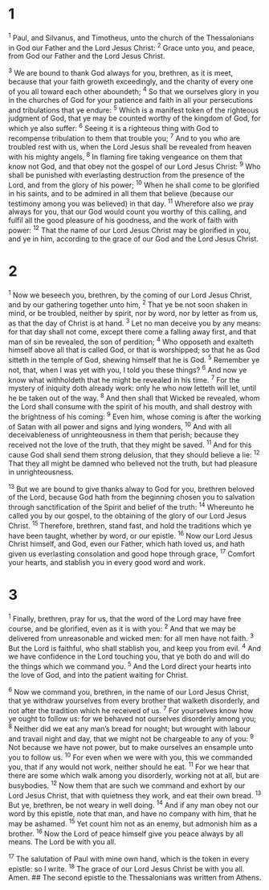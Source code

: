 # 1 
<sup>1</sup> Paul, and Silvanus, and Timotheus, unto the church of the Thessalonians in God our Father and the Lord Jesus Christ: <sup>2</sup> Grace unto you, and peace, from God our Father and the Lord Jesus Christ. 

<sup>3</sup> We are bound to thank God always for you, brethren, as it is meet, because that your faith groweth exceedingly, and the charity of every one of you all toward each other aboundeth; <sup>4</sup> So that we ourselves glory in you in the churches of God for your patience and faith in all your persecutions and tribulations that ye endure: <sup>5</sup> Which is a manifest token of the righteous judgment of God, that ye may be counted worthy of the kingdom of God, for which ye also suffer: <sup>6</sup> Seeing it is a righteous thing with God to recompense tribulation to them that trouble you; <sup>7</sup> And to you who are troubled rest with us, when the Lord Jesus shall be revealed from heaven with his mighty angels, <sup>8</sup> In flaming fire taking vengeance on them that know not God, and that obey not the gospel of our Lord Jesus Christ: <sup>9</sup> Who shall be punished with everlasting destruction from the presence of the Lord, and from the glory of his power; <sup>10</sup> When he shall come to be glorified in his saints, and to be admired in all them that believe (because our testimony among you was believed) in that day. <sup>11</sup> Wherefore also we pray always for you, that our God would count you worthy of this calling, and fulfil all the good pleasure of his goodness, and the work of faith with power: <sup>12</sup> That the name of our Lord Jesus Christ may be glorified in you, and ye in him, according to the grace of our God and the Lord Jesus Christ. 

# 2 
<sup>1</sup> Now we beseech you, brethren, by the coming of our Lord Jesus Christ, and by our gathering together unto him, <sup>2</sup> That ye be not soon shaken in mind, or be troubled, neither by spirit, nor by word, nor by letter as from us, as that the day of Christ is at hand. <sup>3</sup> Let no man deceive you by any means: for that day shall not come, except there come a falling away first, and that man of sin be revealed, the son of perdition; <sup>4</sup> Who opposeth and exalteth himself above all that is called God, or that is worshipped; so that he as God sitteth in the temple of God, shewing himself that he is God. <sup>5</sup> Remember ye not, that, when I was yet with you, I told you these things? <sup>6</sup> And now ye know what withholdeth that he might be revealed in his time. <sup>7</sup> For the mystery of iniquity doth already work: only he who now letteth will let, until he be taken out of the way. <sup>8</sup> And then shall that Wicked be revealed, whom the Lord shall consume with the spirit of his mouth, and shall destroy with the brightness of his coming: <sup>9</sup> Even him, whose coming is after the working of Satan with all power and signs and lying wonders, <sup>10</sup> And with all deceivableness of unrighteousness in them that perish; because they received not the love of the truth, that they might be saved. <sup>11</sup> And for this cause God shall send them strong delusion, that they should believe a lie: <sup>12</sup> That they all might be damned who believed not the truth, but had pleasure in unrighteousness. 

<sup>13</sup> But we are bound to give thanks alway to God for you, brethren beloved of the Lord, because God hath from the beginning chosen you to salvation through sanctification of the Spirit and belief of the truth: <sup>14</sup> Whereunto he called you by our gospel, to the obtaining of the glory of our Lord Jesus Christ. <sup>15</sup> Therefore, brethren, stand fast, and hold the traditions which ye have been taught, whether by word, or our epistle. <sup>16</sup> Now our Lord Jesus Christ himself, and God, even our Father, which hath loved us, and hath given us everlasting consolation and good hope through grace, <sup>17</sup> Comfort your hearts, and stablish you in every good word and work. 

# 3 
<sup>1</sup> Finally, brethren, pray for us, that the word of the Lord may have free course, and be glorified, even as it is with you: <sup>2</sup> And that we may be delivered from unreasonable and wicked men: for all men have not faith. <sup>3</sup> But the Lord is faithful, who shall stablish you, and keep you from evil. <sup>4</sup> And we have confidence in the Lord touching you, that ye both do and will do the things which we command you. <sup>5</sup> And the Lord direct your hearts into the love of God, and into the patient waiting for Christ. 

<sup>6</sup> Now we command you, brethren, in the name of our Lord Jesus Christ, that ye withdraw yourselves from every brother that walketh disorderly, and not after the tradition which he received of us. <sup>7</sup> For yourselves know how ye ought to follow us: for we behaved not ourselves disorderly among you; <sup>8</sup> Neither did we eat any man’s bread for nought; but wrought with labour and travail night and day, that we might not be chargeable to any of you: <sup>9</sup> Not because we have not power, but to make ourselves an ensample unto you to follow us. <sup>10</sup> For even when we were with you, this we commanded you, that if any would not work, neither should he eat. <sup>11</sup> For we hear that there are some which walk among you disorderly, working not at all, but are busybodies. <sup>12</sup> Now them that are such we command and exhort by our Lord Jesus Christ, that with quietness they work, and eat their own bread. <sup>13</sup> But ye, brethren, be not weary in well doing. <sup>14</sup> And if any man obey not our word by this epistle, note that man, and have no company with him, that he may be ashamed. <sup>15</sup> Yet count him not as an enemy, but admonish him as a brother. <sup>16</sup> Now the Lord of peace himself give you peace always by all means. The Lord be with you all. 

<sup>17</sup> The salutation of Paul with mine own hand, which is the token in every epistle: so I write. <sup>18</sup> The grace of our Lord Jesus Christ be with you all. Amen. ## The second
epistle to the Thessalonians was written from Athens. 